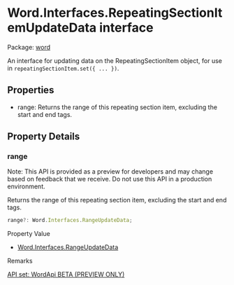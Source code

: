 # Word.Interfaces.RepeatingSectionItemUpdateData interface

Package: [word](/en-us/javascript/api/word)

An interface for updating data on the RepeatingSectionItem object, for use in `repeatingSectionItem.set({ ... })`.

## Properties

- range: Returns the range of this repeating section item, excluding the start and end tags.

## Property Details

### range

Note: This API is provided as a preview for developers and may change based on feedback that we receive. Do not use this API in a production environment.

Returns the range of this repeating section item, excluding the start and end tags.

```typescript
range?: Word.Interfaces.RangeUpdateData;
```

Property Value

- [Word.Interfaces.RangeUpdateData](/en-us/javascript/api/word/word.interfaces.rangeupdatedata)

Remarks

[API set: WordApi BETA (PREVIEW ONLY)](/en-us/javascript/api/requirement-sets/word/word-api-requirement-sets)